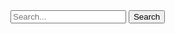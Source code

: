 <!DOCTYPE html>
<html>
 <head>
  <link rel="stylesheet" href="kam.md">
</head>
<body>
    <div class="search-toolbar">
        <form action="https://www.google.com/search" method="get" target="_blank">
            <input type="text" name="q" placeholder="Search...">
            <input type="submit" value="Search">
        </form>
    </div>
</body>
</html>
